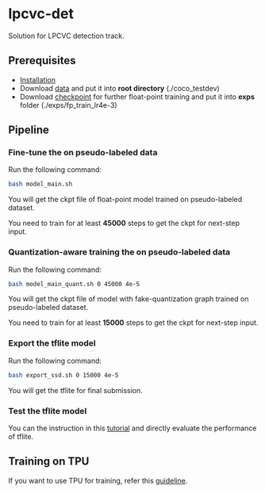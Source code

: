 # lpcvc-det

Solution for LPCVC detection track.

## Prerequisites
  * [Installation](https://github.com/tensorflow/models/blob/master/research/object_detection/g3doc/installation.md)
  * Download [data](https://drive.google.com/open?id=1sDOwc6aR9XZ0LvPnq5AoKFC1ijTrgWIB) and put it into **root directory** (./coco_testdev)
  * Download [checkpoint](https://drive.google.com/open?id=13GbiTEwjZ0v3t8WO8zCRKMJtOt4OTdiC) for further float-point training and put it into **exps** folder (./exps/fp_train_lr4e-3)

## Pipeline
### Fine-tune the on pseudo-labeled data 
Run the following command: 
`````````bash
bash model_main.sh
`````````
You will get the ckpt file of float-point model trained on pseudo-labeled dataset.

You need to train for at least **45000** steps to get the ckpt for next-step input.
### Quantization-aware training the on pseudo-labeled data 
Run the following command: 
`````````bash
bash model_main_quant.sh 0 45000 4e-5
`````````
You will get the ckpt file of model with fake-quantization graph trained on pseudo-labeled dataset.
  
You need to train for at least **15000** steps to get the ckpt for next-step input.
### Export the tflite model
Run the following command: 
`````````bash
bash export_ssd.sh 0 15000 4e-5
`````````
You will get the tflite for final submission.

### Test the tflite model

You can the instruction in this [tutorial](https://github.com/tensorflow/tensorflow/tree/master/tensorflow/lite/tools/evaluation/tasks/coco_object_detection) and directly evaluate the performance of tflite. 

## Training on TPU
If you want to use TPU for training, refer this [guideline](README_tpu.md).
